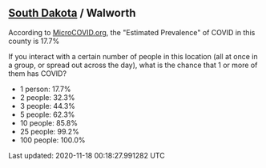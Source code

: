 
## [South Dakota](/united-states/south-dakota) / Walworth

According to [MicroCOVID.org](http://microcovid.org),
the "Estimated Prevalence" of COVID in this county is 17.7%

If you interact with a certain number of people in this location
(all at once in a group, or spread out across the day), what is the chance that
1 or more of them has COVID?

- 1 person: 17.7%
- 2 people: 32.3%
- 3 people: 44.3%
- 5 people: 62.3%
- 10 people: 85.8%
- 25 people: 99.2%
- 100 people: 100.0%

Last updated: 2020-11-18 00:18:27.991282 UTC
